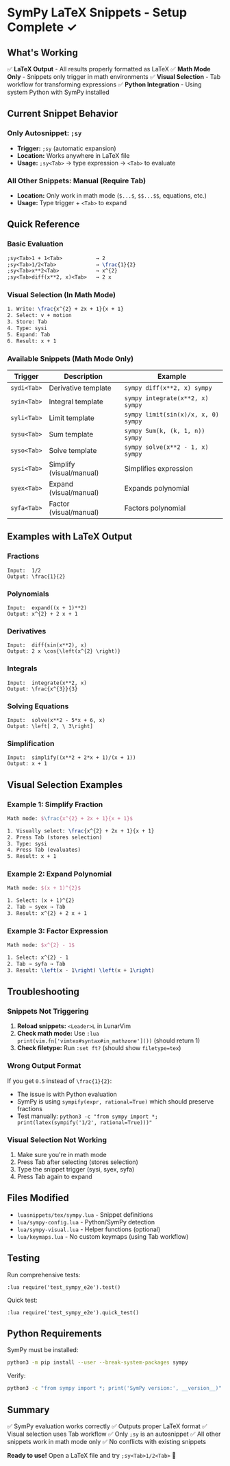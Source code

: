 # SymPy LaTeX Snippets - Setup Complete ✓

## What's Working

✅ **LaTeX Output** - All results properly formatted as LaTeX
✅ **Math Mode Only** - Snippets only trigger in math environments
✅ **Visual Selection** - Tab workflow for transforming expressions
✅ **Python Integration** - Using system Python with SymPy installed

## Current Snippet Behavior

### Only Autosnippet: `;sy`
- **Trigger:** `;sy` (automatic expansion)
- **Location:** Works anywhere in LaTeX file
- **Usage:** `;sy<Tab>` → type expression → `<Tab>` to evaluate

### All Other Snippets: Manual (Require Tab)
- **Location:** Only work in math mode (`$...$`, `$$...$$`, equations, etc.)
- **Usage:** Type trigger + `<Tab>` to expand

## Quick Reference

### Basic Evaluation
```latex
;sy<Tab>1 + 1<Tab>           → 2
;sy<Tab>1/2<Tab>             → \frac{1}{2}
;sy<Tab>x**2<Tab>            → x^{2}
;sy<Tab>diff(x**2, x)<Tab>   → 2 x
```

### Visual Selection (In Math Mode)
```latex
1. Write: \frac{x^{2} + 2x + 1}{x + 1}
2. Select: v + motion
3. Store: Tab
4. Type: sysi
5. Expand: Tab
6. Result: x + 1
```

### Available Snippets (Math Mode Only)

| Trigger | Description | Example |
|---------|-------------|---------|
| `sydi<Tab>` | Derivative template | `sympy diff(x**2, x) sympy` |
| `syin<Tab>` | Integral template | `sympy integrate(x**2, x) sympy` |
| `syli<Tab>` | Limit template | `sympy limit(sin(x)/x, x, 0) sympy` |
| `sysu<Tab>` | Sum template | `sympy Sum(k, (k, 1, n)) sympy` |
| `syso<Tab>` | Solve template | `sympy solve(x**2 - 1, x) sympy` |
| `sysi<Tab>` | Simplify (visual/manual) | Simplifies expression |
| `syex<Tab>` | Expand (visual/manual) | Expands polynomial |
| `syfa<Tab>` | Factor (visual/manual) | Factors polynomial |

## Examples with LaTeX Output

### Fractions
```
Input:  1/2
Output: \frac{1}{2}
```

### Polynomials
```
Input:  expand((x + 1)**2)
Output: x^{2} + 2 x + 1
```

### Derivatives
```
Input:  diff(sin(x**2), x)
Output: 2 x \cos{\left(x^{2} \right)}
```

### Integrals
```
Input:  integrate(x**2, x)
Output: \frac{x^{3}}{3}
```

### Solving Equations
```
Input:  solve(x**2 - 5*x + 6, x)
Output: \left[ 2, \ 3\right]
```

### Simplification
```
Input:  simplify((x**2 + 2*x + 1)/(x + 1))
Output: x + 1
```

## Visual Selection Examples

### Example 1: Simplify Fraction
```latex
Math mode: $\frac{x^{2} + 2x + 1}{x + 1}$

1. Visually select: \frac{x^{2} + 2x + 1}{x + 1}
2. Press Tab (stores selection)
3. Type: sysi
4. Press Tab (evaluates)
5. Result: x + 1
```

### Example 2: Expand Polynomial
```latex
Math mode: $(x + 1)^{2}$

1. Select: (x + 1)^{2}
2. Tab → syex → Tab
3. Result: x^{2} + 2 x + 1
```

### Example 3: Factor Expression
```latex
Math mode: $x^{2} - 1$

1. Select: x^{2} - 1
2. Tab → syfa → Tab
3. Result: \left(x - 1\right) \left(x + 1\right)
```

## Troubleshooting

### Snippets Not Triggering
1. **Reload snippets:** `<Leader>L` in LunarVim
2. **Check math mode:** Use `:lua print(vim.fn['vimtex#syntax#in_mathzone']())` (should return 1)
3. **Check filetype:** Run `:set ft?` (should show `filetype=tex`)

### Wrong Output Format
If you get `0.5` instead of `\frac{1}{2}`:
- The issue is with Python evaluation
- SymPy is using `sympify(expr, rational=True)` which should preserve fractions
- Test manually: `python3 -c "from sympy import *; print(latex(sympify('1/2', rational=True)))"`

### Visual Selection Not Working
1. Make sure you're in math mode
2. Press Tab after selecting (stores selection)
3. Type the snippet trigger (sysi, syex, syfa)
4. Press Tab again to expand

## Files Modified

- `luasnippets/tex/sympy.lua` - Snippet definitions
- `lua/sympy-config.lua` - Python/SymPy detection
- `lua/sympy-visual.lua` - Helper functions (optional)
- `lua/keymaps.lua` - No custom keymaps (using Tab workflow)

## Testing

Run comprehensive tests:
```vim
:lua require('test_sympy_e2e').test()
```

Quick test:
```vim
:lua require('test_sympy_e2e').quick_test()
```

## Python Requirements

SymPy must be installed:
```bash
python3 -m pip install --user --break-system-packages sympy
```

Verify:
```bash
python3 -c "from sympy import *; print('SymPy version:', __version__)"
```

## Summary

✅ SymPy evaluation works correctly
✅ Outputs proper LaTeX format
✅ Visual selection uses Tab workflow
✅ Only `;sy` is an autosnippet
✅ All other snippets work in math mode only
✅ No conflicts with existing snippets

**Ready to use!** Open a LaTeX file and try `;sy<Tab>1/2<Tab>` 🎉
